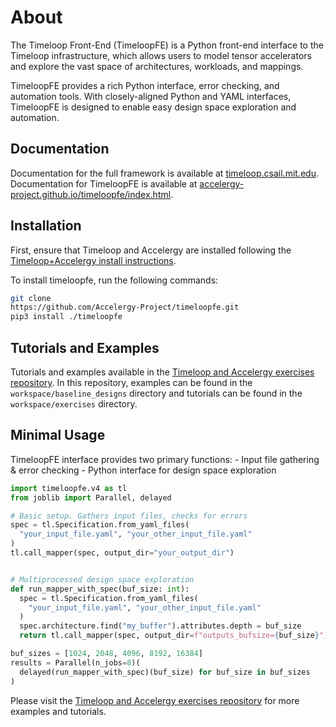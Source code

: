 # About
The Timeloop Front-End (TimeloopFE) is a Python front-end interface to the
Timeloop infrastructure, which allows users to model tensor accelerators and
explore the vast space of architectures, workloads, and mappings.

TimeloopFE provides a rich Python interface, error checking, and automation
tools. With closely-aligned Python and YAML interfaces, TimeloopFE is designed
to enable easy design space exploration and automation.

## Documentation
Documentation for the full framework is available at
[timeloop.csail.mit.edu](timeloop.csail.mit.edu). Documentation for TimeloopFE
is available at
[accelergy-project.github.io/timeloopfe/index.html](accelergy-project.github.io/timeloopfe/index.html).

## Installation
First, ensure that Timeloop and Accelergy are installed following the
[Timeloop+Accelergy install instructions](https://timeloop.csail.mit.edu/installation).

To install timeloopfe, run the following commands: 
```bash 
git clone
https://github.com/Accelergy-Project/timeloopfe.git 
pip3 install ./timeloopfe
```

## Tutorials and Examples
Tutorials and examples available in the [Timeloop and Accelergy exercises
repository](https://github.com/Accelergy-Project/timeloop-accelergy-exercises.git).
In this repository, examples can be found in the `workspace/baseline_designs`
directory and tutorials can be found in the `workspace/exercises` directory.

## Minimal Usage
TimeloopFE interface provides two primary functions: - Input file gathering &
error checking - Python interface for design space exploration
```python 
import timeloopfe.v4 as tl
from joblib import Parallel, delayed

# Basic setup. Gathers input files, checks for errors
spec = tl.Specification.from_yaml_files(
  "your_input_file.yaml", "your_other_input_file.yaml"
) 
tl.call_mapper(spec, output_dir="your_output_dir")


# Multiprocessed design space exploration
def run_mapper_with_spec(buf_size: int):
  spec = tl.Specification.from_yaml_files(
    "your_input_file.yaml", "your_other_input_file.yaml"
  )
  spec.architecture.find("my_buffer").attributes.depth = buf_size
  return tl.call_mapper(spec, output_dir=f"outputs_bufsize={buf_size}")

buf_sizes = [1024, 2048, 4096, 8192, 16384]
results = Parallel(n_jobs=8)(
  delayed(run_mapper_with_spec)(buf_size) for buf_size in buf_sizes
)
```

Please visit the [Timeloop and Accelergy exercises
repository](https://github.com/Accelergy-Project/timeloop-accelergy-exercises.git)
for more examples and tutorials.
